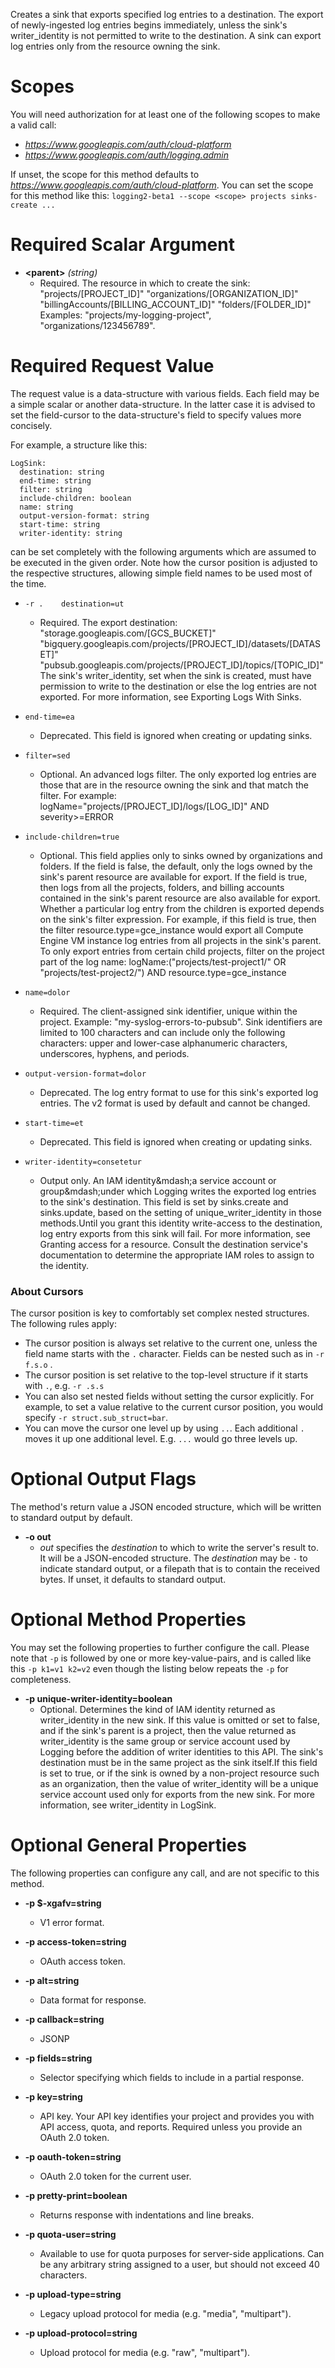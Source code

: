 Creates a sink that exports specified log entries to a destination. The export of newly-ingested log entries begins immediately, unless the sink&#39;s writer_identity is not permitted to write to the destination. A sink can export log entries only from the resource owning the sink.
# Scopes

You will need authorization for at least one of the following scopes to make a valid call:

* *https://www.googleapis.com/auth/cloud-platform*
* *https://www.googleapis.com/auth/logging.admin*

If unset, the scope for this method defaults to *https://www.googleapis.com/auth/cloud-platform*.
You can set the scope for this method like this: `logging2-beta1 --scope <scope> projects sinks-create ...`
# Required Scalar Argument
* **&lt;parent&gt;** *(string)*
    - Required. The resource in which to create the sink:
        &#34;projects/[PROJECT_ID]&#34;
        &#34;organizations/[ORGANIZATION_ID]&#34;
        &#34;billingAccounts/[BILLING_ACCOUNT_ID]&#34;
        &#34;folders/[FOLDER_ID]&#34;
        Examples: &#34;projects/my-logging-project&#34;, &#34;organizations/123456789&#34;.
# Required Request Value

The request value is a data-structure with various fields. Each field may be a simple scalar or another data-structure.
In the latter case it is advised to set the field-cursor to the data-structure's field to specify values more concisely.

For example, a structure like this:
```
LogSink:
  destination: string
  end-time: string
  filter: string
  include-children: boolean
  name: string
  output-version-format: string
  start-time: string
  writer-identity: string

```

can be set completely with the following arguments which are assumed to be executed in the given order. Note how the cursor position is adjusted to the respective structures, allowing simple field names to be used most of the time.

* `-r .    destination=ut`
    - Required. The export destination:
        &#34;storage.googleapis.com/[GCS_BUCKET]&#34;
        &#34;bigquery.googleapis.com/projects/[PROJECT_ID]/datasets/[DATASET]&#34;
        &#34;pubsub.googleapis.com/projects/[PROJECT_ID]/topics/[TOPIC_ID]&#34;
        The sink&#39;s writer_identity, set when the sink is created, must have permission to write to the destination or else the log entries are not exported. For more information, see Exporting Logs With Sinks.
* `end-time=ea`
    - Deprecated. This field is ignored when creating or updating sinks.
* `filter=sed`
    - Optional. An advanced logs filter. The only exported log entries are those that are in the resource owning the sink and that match the filter. For example:
        logName=&#34;projects/[PROJECT_ID]/logs/[LOG_ID]&#34; AND severity&gt;=ERROR
        
* `include-children=true`
    - Optional. This field applies only to sinks owned by organizations and folders. If the field is false, the default, only the logs owned by the sink&#39;s parent resource are available for export. If the field is true, then logs from all the projects, folders, and billing accounts contained in the sink&#39;s parent resource are also available for export. Whether a particular log entry from the children is exported depends on the sink&#39;s filter expression. For example, if this field is true, then the filter resource.type=gce_instance would export all Compute Engine VM instance log entries from all projects in the sink&#39;s parent. To only export entries from certain child projects, filter on the project part of the log name:
        logName:(&#34;projects/test-project1/&#34; OR &#34;projects/test-project2/&#34;) AND
        resource.type=gce_instance
        
* `name=dolor`
    - Required. The client-assigned sink identifier, unique within the project. Example: &#34;my-syslog-errors-to-pubsub&#34;. Sink identifiers are limited to 100 characters and can include only the following characters: upper and lower-case alphanumeric characters, underscores, hyphens, and periods.
* `output-version-format=dolor`
    - Deprecated. The log entry format to use for this sink&#39;s exported log entries. The v2 format is used by default and cannot be changed.
* `start-time=et`
    - Deprecated. This field is ignored when creating or updating sinks.
* `writer-identity=consetetur`
    - Output only. An IAM identity&amp;mdash;a service account or group&amp;mdash;under which Logging writes the exported log entries to the sink&#39;s destination. This field is set by sinks.create and sinks.update, based on the setting of unique_writer_identity in those methods.Until you grant this identity write-access to the destination, log entry exports from this sink will fail. For more information, see Granting access for a resource. Consult the destination service&#39;s documentation to determine the appropriate IAM roles to assign to the identity.


### About Cursors

The cursor position is key to comfortably set complex nested structures. The following rules apply:

* The cursor position is always set relative to the current one, unless the field name starts with the `.` character. Fields can be nested such as in `-r f.s.o` .
* The cursor position is set relative to the top-level structure if it starts with `.`, e.g. `-r .s.s`
* You can also set nested fields without setting the cursor explicitly. For example, to set a value relative to the current cursor position, you would specify `-r struct.sub_struct=bar`.
* You can move the cursor one level up by using `..`. Each additional `.` moves it up one additional level. E.g. `...` would go three levels up.


# Optional Output Flags

The method's return value a JSON encoded structure, which will be written to standard output by default.

* **-o out**
    - *out* specifies the *destination* to which to write the server's result to.
      It will be a JSON-encoded structure.
      The *destination* may be `-` to indicate standard output, or a filepath that is to contain the received bytes.
      If unset, it defaults to standard output.
# Optional Method Properties

You may set the following properties to further configure the call. Please note that `-p` is followed by one 
or more key-value-pairs, and is called like this `-p k1=v1 k2=v2` even though the listing below repeats the
`-p` for completeness.

* **-p unique-writer-identity=boolean**
    - Optional. Determines the kind of IAM identity returned as writer_identity in the new sink. If this value is omitted or set to false, and if the sink&#39;s parent is a project, then the value returned as writer_identity is the same group or service account used by Logging before the addition of writer identities to this API. The sink&#39;s destination must be in the same project as the sink itself.If this field is set to true, or if the sink is owned by a non-project resource such as an organization, then the value of writer_identity will be a unique service account used only for exports from the new sink. For more information, see writer_identity in LogSink.

# Optional General Properties

The following properties can configure any call, and are not specific to this method.

* **-p $-xgafv=string**
    - V1 error format.

* **-p access-token=string**
    - OAuth access token.

* **-p alt=string**
    - Data format for response.

* **-p callback=string**
    - JSONP

* **-p fields=string**
    - Selector specifying which fields to include in a partial response.

* **-p key=string**
    - API key. Your API key identifies your project and provides you with API access, quota, and reports. Required unless you provide an OAuth 2.0 token.

* **-p oauth-token=string**
    - OAuth 2.0 token for the current user.

* **-p pretty-print=boolean**
    - Returns response with indentations and line breaks.

* **-p quota-user=string**
    - Available to use for quota purposes for server-side applications. Can be any arbitrary string assigned to a user, but should not exceed 40 characters.

* **-p upload-type=string**
    - Legacy upload protocol for media (e.g. &#34;media&#34;, &#34;multipart&#34;).

* **-p upload-protocol=string**
    - Upload protocol for media (e.g. &#34;raw&#34;, &#34;multipart&#34;).
